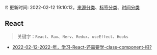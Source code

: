 :alarm_clock: 更新时间: 2022-02-12 19:10:12。[来源分类](../README.md)、[标签分类](../TAGS.md)、[时间分类](../TIMELINE.md)

## React


> 关键字：`React`、`Rax`、`Nerv`、`Redux`、`useEffect`、`Hooks`



- [2022-02-12-2022-年，学习-React-还需要学-class-component-吗?](https://www.v2ex.com/t/833490) 